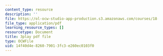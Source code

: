 ```yaml
---
content_type: resource
description: ''
file: https://ol-ocw-studio-app-production.s3.amazonaws.com/courses/18-06sc-linear-algebra-fall-2011/14f40d4e826079013fc3e260ec0103f0_M0Sa8fLOajA.pdf
file_type: application/pdf
learning_resource_types: []
resourcetype: Document
title: 3play pdf file
type: OCWFile
uid: 14f40d4e-8260-7901-3fc3-e260ec0103f0
---
```

